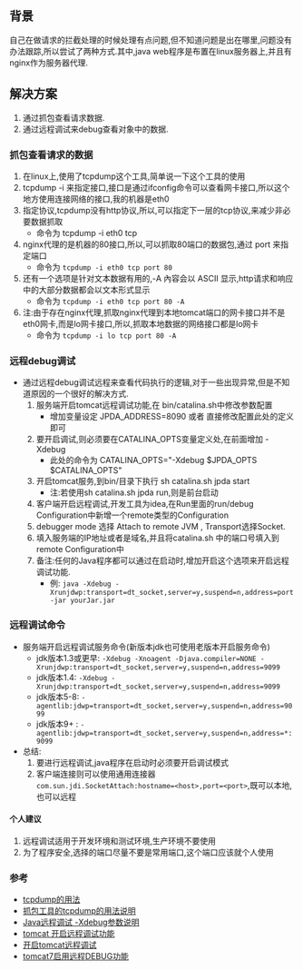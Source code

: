 ## 背景
   自己在做请求的拦截处理的时候处理有点问题,但不知道问题是出在哪里,问题没有办法跟踪,所以尝试了两种方式.其中,java web程序是布置在linux服务器上,并且有nginx作为服务器代理. 

## 解决方案  
1.  通过抓包查看请求数据.
2.  通过远程调试来debug查看对象中的数据.

### 抓包查看请求的数据
1. 在linux上,使用了tcpdump这个工具,简单说一下这个工具的使用
2. tcpdump -i 来指定接口,接口是通过ifconfig命令可以查看网卡接口,所以这个地方使用连接网络的接口,我的机器是eth0
3. 指定协议,tcpdump没有http协议,所以,可以指定下一层的tcp协议,来减少非必要数据抓取
   * 命令为  tcpdump -i eth0 tcp
4. nginx代理的是机器的80接口,所以,可以抓取80端口的数据包,通过 port 来指定端口
   * 命令为  `tcpdump -i eth0 tcp port 80`
5. 还有一个选项是针对文本数据有用的,-A 內容会以 ASCII 显示,http请求和响应中的大部分数据都会以文本形式显示
   * 命令为  `tcpdump -i eth0 tcp port 80 -A`
6. 注:由于存在nginx代理,抓取nginx代理到本地tomcat端口的网卡接口并不是eth0网卡,而是lo网卡接口,所以,抓取本地数据的网络接口都是lo网卡
   * 命令为 `tcpdump -i lo tcp port 80 -A`

### 远程debug调试
*  通过远程debug调试远程来查看代码执行的逻辑,对于一些出现异常,但是不知道原因的一个很好的解决方式.
   1. 服务端开启tomcat远程调试功能,在 bin/catalina.sh中修改参数配置
      * 增加变量设定 JPDA_ADDRESS=8090 或者 直接修改配置此处的定义即可
   2. 要开启调试,则必须要在CATALINA_OPTS变量定义处,在前面增加 -Xdebug 
      * 此处的命令为 CATALINA_OPTS="-Xdebug $JPDA_OPTS $CATALINA_OPTS" 
   3. 开启tomcat服务,到bin/目录下执行 sh catalina.sh jpda start 
      * 注:若使用sh catalina.sh jpda run,则是前台启动
   4. 客户端开启远程调试,开发工具为idea,在Run里面的run/debug Configuration中新增一个remote类型的Configuration
   5. debugger mode 选择 Attach to remote JVM , Transport选择Socket.
   6. 填入服务端的IP地址或者是域名,并且将catalina.sh 中的端口号填入到remote Configuration中
   7. 备注:任何的Java程序都可以通过在启动时,增加开启这个选项来开启远程调试功能.
      * 例: `java -Xdebug -Xrunjdwp:transport=dt_socket,server=y,suspend=n,address=port -jar yourJar.jar`

### 远程调试命令 
* 服务端开启远程调试服务命令(新版本jdk也可使用老版本开启服务命令)
   * jdk版本1.3或更早: `-Xdebug -Xnoagent -Djava.compiler=NONE -Xrunjdwp:transport=dt_socket,server=y,suspend=n,address=9099`
   * jdk版本1.4: `-Xdebug -Xrunjdwp:transport=dt_socket,server=y,suspend=n,address=9099`
   * jdk版本5-8: `-agentlib:jdwp=transport=dt_socket,server=y,suspend=n,address=9099`
   * jdk版本9+ : `-agentlib:jdwp=transport=dt_socket,server=y,suspend=n,address=*:9099`
* 总结:
   1. 要进行远程调试,java程序在启动时必须要开启调试模式
   2. 客户端连接则可以使用通用连接器 `com.sun.jdi.SocketAttach:hostname=<host>,port=<port>`,既可以本地,也可以远程
#### 个人建议
   1. 远程调试适用于开发环境和测试环境,生产环境不要使用
   2. 为了程序安全,选择的端口尽量不要是常用端口,这个端口应该就个人使用

   
   
### 参考  
* [tcpdump的用法](https://www.cnblogs.com/maifengqiang/p/3863168.html)
* [抓包工具的tcpdump的用法说明](https://www.cnblogs.com/f-ck-need-u/p/7064286.html)
* [Java远程调试 -Xdebug参数说明](https://blog.csdn.net/lantian0802/article/details/40299377)
* [tomcat 开启远程调试功能](https://blog.csdn.net/sqiucheng/article/details/78488211)
* [开启tomcat远程调试](http://www.07net01.com/2016/11/1721293.html)
* [tomcat7启用远程DEBUG功能](https://blog.csdn.net/yztezhl/article/details/79026404)